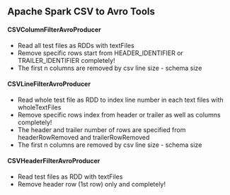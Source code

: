 ## Apache Spark CSV to Avro Tools

#### CSVColumnFilterAvroProducer
* Read all test files as RDDs with textFiles
* Remove specific rows start from HEADER_IDENTIFIER or TRAILER_IDENTIFIER completely!
* The first n columns are removed by csv line size - schema size

#### CSVLineFilterAvroProducer
* Read whole test file as RDD to index line number in each text files with wholeTextFiles
* Remove specific rows index from header or trailer as well as columns completely!
* The header and trailer number of rows are specified from headerRowRemoved and trailerRowRemoved
* The first n columns are removed by csv line size - schema size

#### CSVHeaderFilterAvroProducer
* Read test files as RDD with textFiles
* Remove header row (1st row) only and completely!
